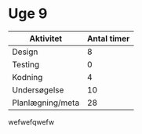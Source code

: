 # Uge 9

Aktivitet        | Antal timer
---------------- | -------------
Design           | 8
Testing          | 0
Kodning          | 4
Undersøgelse     | 10
Planlægning/meta | 28

wefwefqwefw